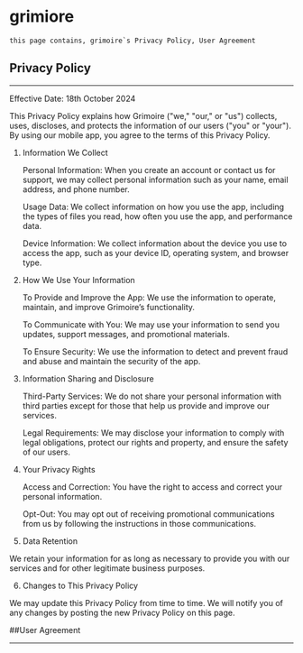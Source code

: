 # grimiore
```  
this page contains, grimoire`s Privacy Policy, User Agreement
```  

## Privacy Policy
***

Effective Date: 18th October 2024

This Privacy Policy explains how Grimoire ("we," "our," or "us") collects, uses, discloses, and protects the information of our users ("you" or "your"). By using our mobile app, you agree to the terms of this Privacy Policy.

1. Information We Collect

    Personal Information: When you create an account or contact us for support, we may collect personal information such as your name, email address, and phone number.

    Usage Data: We collect information on how you use the app, including the types of files you read, how often you use the app, and performance data.

    Device Information: We collect information about the device you use to access the app, such as your device ID, operating system, and browser type.

2. How We Use Your Information

    To Provide and Improve the App: We use the information to operate, maintain, and improve Grimoire’s functionality.

    To Communicate with You: We may use your information to send you updates, support messages, and promotional materials.

    To Ensure Security: We use the information to detect and prevent fraud and abuse and maintain the security of the app.

3. Information Sharing and Disclosure

    Third-Party Services: We do not share your personal information with third parties except for those that help us provide and improve our services.

    Legal Requirements: We may disclose your information to comply with legal obligations, protect our rights and property, and ensure the safety of our users.

4. Your Privacy Rights

    Access and Correction: You have the right to access and correct your personal information.

    Opt-Out: You may opt out of receiving promotional communications from us by following the instructions in those communications.

5. Data Retention

We retain your information for as long as necessary to provide you with our services and for other legitimate business purposes.

6. Changes to This Privacy Policy

We may update this Privacy Policy from time to time. We will notify you of any changes by posting the new Privacy Policy on this page.


##User Agreement
***
